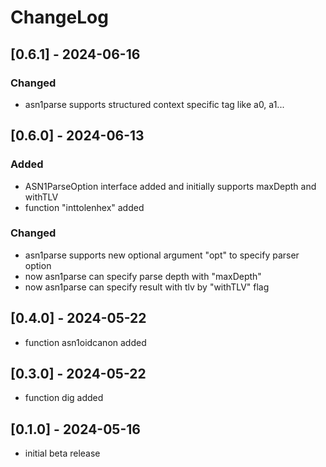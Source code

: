 # ChangeLog

## [0.6.1] - 2024-06-16

### Changed

- asn1parse supports structured context specific tag like a0, a1...

## [0.6.0] - 2024-06-13

### Added

- ASN1ParseOption interface added and initially supports maxDepth and withTLV
- function "inttolenhex" added

### Changed

- asn1parse supports new optional argument "opt" to specify parser option
- now asn1parse can specify parse depth with "maxDepth"
- now asn1parse can specify result with tlv by "withTLV" flag

## [0.4.0] - 2024-05-22

- function asn1oidcanon added

## [0.3.0] - 2024-05-22

- function dig added

## [0.1.0] - 2024-05-16

- initial beta release
